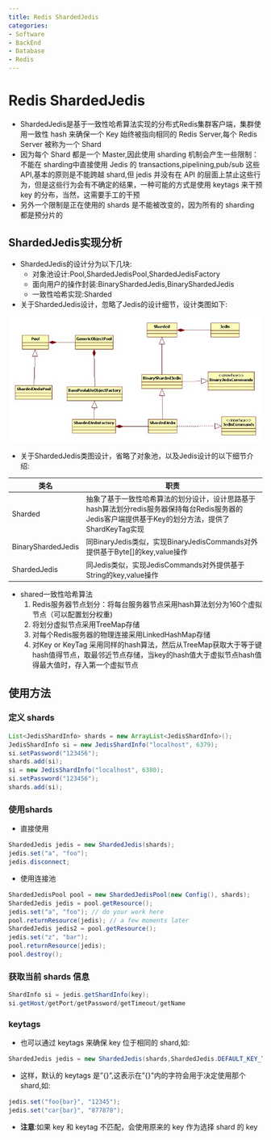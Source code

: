```yaml
---
title: Redis ShardedJedis
categories:
- Software
- BackEnd
- Database
- Redis
---
```

# Redis ShardedJedis

- ShardedJedis是基于一致性哈希算法实现的分布式Redis集群客户端，集群使用一致性 hash 来确保一个 Key 始终被指向相同的 Redis Server,每个 Redis Server 被称为一个 Shard
- 因为每个 Shard 都是一个 Master,因此使用 sharding 机制会产生一些限制：不能在 sharding中直接使用 Jedis 的 transactions,pipelining,pub/sub 这些 API,基本的原则是不能跨越 shard,但 jedis 并没有在 API 的层面上禁止这些行为，但是这些行为会有不确定的结果，一种可能的方式是使用 keytags 来干预 key 的分布，当然，这需要手工的干预
- 另外一个限制是正在使用的 shards 是不能被改变的，因为所有的 sharding 都是预分片的

## ShardedJedis实现分析

- ShardedJedis的设计分为以下几块:
    - 对象池设计:Pool,ShardedJedisPool,ShardedJedisFactory
    - 面向用户的操作封装:BinaryShardedJedis,BinaryShardedJedis
    - 一致性哈希实现:Sharded
- 关于ShardedJedis设计，忽略了Jedis的设计细节，设计类图如下:

![8bd3b170-018d-36a2-b2e5-44cde24caceb.jpg](https://raw.githubusercontent.com/LuShan123888/Files/main/Pictures/1458475110109071209.jpg)

- 关于ShardedJedis类图设计，省略了对象池，以及Jedis设计的以下细节介绍:

| 类名               | 职责                                                         |
| ------------------ | ------------------------------------------------------------ |
| Sharded            | 抽象了基于一致性哈希算法的划分设计，设计思路基于hash算法划分redis服务器保持每台Redis服务器的Jedis客户端提供基于Key的划分方法，提供了ShardKeyTag实现 |
| BinaryShardedJedis | 同BinaryJedis类似，实现BinaryJedisCommands对外提供基于Byte[]的key,value操作 |
| ShardedJedis       | 同Jedis类似，实现JedisCommands对外提供基于String的key,value操作 |

- shared一致性哈希算法
    1. Redis服务器节点划分：将每台服务器节点采用hash算法划分为160个虚拟节点（可以配置划分权重)
    2. 将划分虚拟节点采用TreeMap存储
    3. 对每个Redis服务器的物理连接采用LinkedHashMap存储
    4. 对Key or KeyTag 采用同样的hash算法，然后从TreeMap获取大于等于键hash值得节点，取最邻近节点存储，当key的hash值大于虚拟节点hash值得最大值时，存入第一个虚拟节点

## 使用方法

### 定义 shards

```java
List<JedisShardInfo> shards = new ArrayList<JedisShardInfo>();
JedisShardInfo si = new JedisShardInfo("localhost", 6379);
si.setPassword("123456");
shards.add(si);
si = new JedisShardInfo("localhost", 6380);
si.setPassword("123456");
shards.add(si);
```

### 使用shards

- 直接使用

```java
ShardedJedis jedis = new ShardedJedis(shards);
jedis.set("a", "foo");
jedis.disconnect;
```

- 使用连接池

```java
ShardedJedisPool pool = new ShardedJedisPool(new Config(), shards);
ShardedJedis jedis = pool.getResource();
jedis.set("a", "foo"); // do your work here
pool.returnResource(jedis); // a few moments later
ShardedJedis jedis2 = pool.getResource();
jedis.set("z", "bar");
pool.returnResource(jedis);
pool.destroy();
```

### 获取当前 shards 信息

```java
ShardInfo si = jedis.getShardInfo(key);
si.getHost/getPort/getPassword/getTimeout/getName
```

### keytags

- 也可以通过 keytags 来确保 key 位于相同的 shard,如:

```java
ShardedJedis jedis = new ShardedJedis(shards,ShardedJedis.DEFAULT_KEY_TAG_PATTERN);
```

- 这样，默认的 keytags 是”{}”,这表示在”{}”内的字符会用于决定使用那个 shard,如:

```java
jedis.set("foo{bar}", "12345");
jedis.set("car{bar}", "877878");
```

- **注意**:如果 key 和 keytag 不匹配，会使用原来的 key 作为选择 shard 的 key
